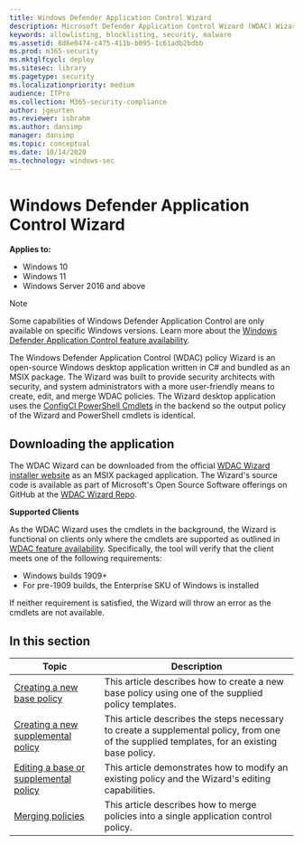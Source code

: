 ```yaml
---
title: Windows Defender Application Control Wizard
description: Microsoft Defender Application Control Wizard (WDAC) Wizard allows users to create, edit, and merge application control policies in a simple to use Windows application.
keywords: allowlisting, blocklisting, security, malware
ms.assetid: 8d6e0474-c475-411b-b095-1c61adb2bdbb
ms.prod: m365-security
ms.mktglfcycl: deploy
ms.sitesec: library
ms.pagetype: security
ms.localizationpriority: medium
audience: ITPro
ms.collection: M365-security-compliance
author: jgeurten
ms.reviewer: isbrahm
ms.author: dansimp
manager: dansimp
ms.topic: conceptual
ms.date: 10/14/2020
ms.technology: windows-sec
---
```


# Windows Defender Application Control Wizard

**Applies to:**

- Windows 10
- Windows 11
- Windows Server 2016 and above

> [!NOTE]
> Some capabilities of Windows Defender Application Control are only available on specific Windows versions. Learn more about the [Windows Defender Application Control feature availability](feature-availability.md).

The Windows Defender Application Control (WDAC) policy Wizard is an open-source Windows desktop application written in C# and bundled as an MSIX package. The Wizard was built to provide security architects with security, and system administrators with a more user-friendly means to create, edit, and merge WDAC policies. The Wizard desktop application uses the [ConfigCI PowerShell Cmdlets](/powershell/module/configci) in the backend so the output policy of the Wizard and PowerShell cmdlets is identical.

## Downloading the application

The WDAC Wizard can be downloaded from the official [WDAC Wizard installer website](https://webapp-wdac-wizard.azurewebsites.net) as an MSIX packaged application. The Wizard's source code is available as part of Microsoft's Open Source Software offerings on GitHub at the [WDAC Wizard Repo](https://github.com/MicrosoftDocs/WDAC-Toolkit).

**Supported Clients**

As the WDAC Wizard uses the cmdlets in the background, the Wizard is functional on clients only where the cmdlets are supported as outlined in [WDAC feature availability](feature-availability.md). Specifically, the tool will verify that the client meets one of the following requirements: 

-   Windows builds 1909+
-   For pre-1909 builds, the Enterprise SKU of Windows is installed

If neither requirement is satisfied, the Wizard will throw an error as the cmdlets are not available.

## In this section

| Topic | Description |
| - | - |
| [Creating a new base policy](wdac-wizard-create-base-policy.md) | This article describes how to create a new base policy using one of the supplied policy templates. |
| [Creating a new supplemental policy](wdac-wizard-create-supplemental-policy.md) | This article describes the steps necessary to create a supplemental policy, from one of the supplied templates, for an existing base policy. |
| [Editing a base or supplemental policy](wdac-wizard-editing-policy.md) | This article demonstrates how to modify an existing policy and the Wizard's editing capabilities. |
| [Merging policies](wdac-wizard-merging-policies.md) | This article describes how to merge policies into a single application control policy. |
